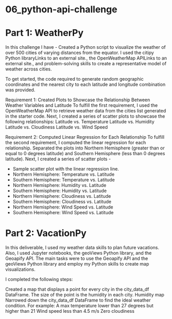 # 06_python-api-challenge

# Part 1: WeatherPy
In this challenge I have - 
Created a Python script to visualize the weather of over 500 cities of varying distances from the equator. I used the citipy Python libraryLinks to an external site., the OpenWeatherMap APILinks to an external site., and problem-solving skills to create a representative model of weather across cities.

To get started, the code required to generate random geographic coordinates and the nearest city to each latitude and longitude combination was provided.

Requirement 1: Created Plots to Showcase the Relationship Between Weather Variables and Latitude
To fulfill the first requirement, I used the OpenWeatherMap API to retrieve weather data from the cities list generated in the starter code. Next, I created a series of scatter plots to showcase the following relationships:
Latitude vs. Temperature
Latitude vs. Humidity
Latitude vs. Cloudiness
Latitude vs. Wind Speed

Requirement 2: Computed Linear Regression for Each Relationship
To fulfill the second requirement, I computed the linear regression for each relationship. Separated the plots into Northern Hemisphere (greater than or equal to 0 degrees latitude) and Southern Hemisphere (less than 0 degrees latitude). 
Next, I created a series of scatter plots -

- Sample scatter plot with the linear regression line.
- Northern Hemisphere: Temperature vs. Latitude
- Southern Hemisphere: Temperature vs. Latitude
- Northern Hemisphere: Humidity vs. Latitude
- Southern Hemisphere: Humidity vs. Latitude
- Northern Hemisphere: Cloudiness vs. Latitude
- Southern Hemisphere: Cloudiness vs. Latitude
- Northern Hemisphere: Wind Speed vs. Latitude
- Southern Hemisphere: Wind Speed vs. Latitude

# Part 2: VacationPy

In this deliverable, I used my weather data skills to plan future vacations. Also, I used Jupyter notebooks, the geoViews Python library, and the Geoapify API.
The main tasks were to use the Geoapify API and the geoViews Python library and employ my Python skills to create map visualizations.

I completed the following steps:

Created a map that displays a point for every city in the city_data_df DataFrame. The size of the point is the humidity in each city.
Humidity map
Narrowed down the city_data_df DataFrame to find the ideal weather condition. For example:
A max temperature lower than 27 degrees but higher than 21
Wind speed less than 4.5 m/s
Zero cloudiness




